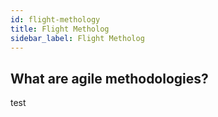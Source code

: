 ```yaml
---
id: flight-methology
title: Flight Metholog
sidebar_label: Flight Metholog
---
```


## What are agile methodologies?
test
